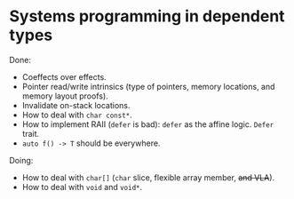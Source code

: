 # Systems programming in dependent types

Done:

* Coeffects over effects.
* Pointer read/write intrinsics (type of pointers, memory locations, and memory layout proofs).
* Invalidate on-stack locations.
* How to deal with `char const*`.
* How to implement RAII (`defer` is bad): `defer` as the affine logic. `Defer` trait.
* `auto f() -> T` should be everywhere.

Doing:

* How to deal with `char[]` (`char` slice, flexible array member, ~~and VLA~~).
* How to deal with `void` and `void*`.
